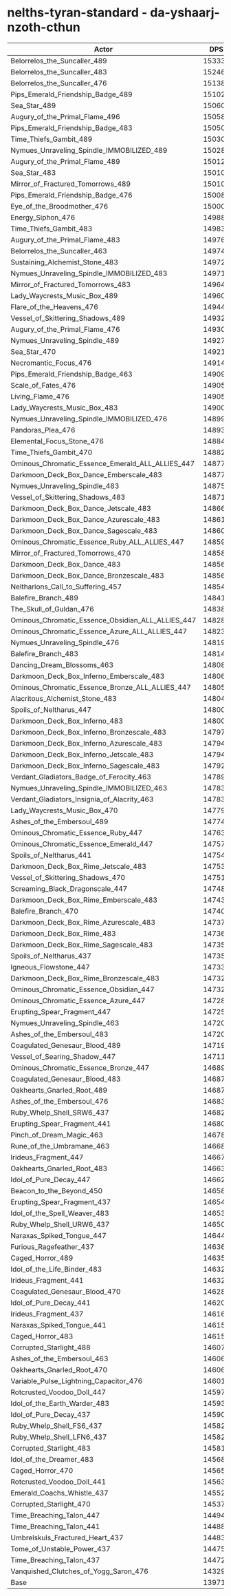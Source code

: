# nelths-tyran-standard - da-yshaarj-nzoth-cthun
| Actor | DPS | Increase |
|---|:---:|:---:|
|Belorrelos_the_Suncaller_489|153338|9.75%|
|Belorrelos_the_Suncaller_483|152463|9.13%|
|Belorrelos_the_Suncaller_476|151389|8.36%|
|Pips_Emerald_Friendship_Badge_489|151023|8.10%|
|Sea_Star_489|150603|7.79%|
|Augury_of_the_Primal_Flame_496|150588|7.78%|
|Pips_Emerald_Friendship_Badge_483|150507|7.73%|
|Time_Thiefs_Gambit_489|150309|7.58%|
|Nymues_Unraveling_Spindle_IMMOBILIZED_489|150282|7.57%|
|Augury_of_the_Primal_Flame_489|150127|7.45%|
|Sea_Star_483|150108|7.44%|
|Mirror_of_Fractured_Tomorrows_489|150100|7.43%|
|Pips_Emerald_Friendship_Badge_476|150086|7.42%|
|Eye_of_the_Broodmother_476|150001|7.36%|
|Energy_Siphon_476|149882|7.28%|
|Time_Thiefs_Gambit_483|149838|7.25%|
|Augury_of_the_Primal_Flame_483|149766|7.20%|
|Belorrelos_the_Suncaller_463|149742|7.18%|
|Sustaining_Alchemist_Stone_483|149723|7.16%|
|Nymues_Unraveling_Spindle_IMMOBILIZED_483|149714|7.16%|
|Mirror_of_Fractured_Tomorrows_483|149648|7.11%|
|Lady_Waycrests_Music_Box_489|149609|7.08%|
|Flare_of_the_Heavens_476|149447|6.97%|
|Vessel_of_Skittering_Shadows_489|149328|6.88%|
|Augury_of_the_Primal_Flame_476|149305|6.87%|
|Nymues_Unraveling_Spindle_489|149273|6.84%|
|Sea_Star_470|149211|6.80%|
|Necromantic_Focus_476|149140|6.75%|
|Pips_Emerald_Friendship_Badge_463|149099|6.72%|
|Scale_of_Fates_476|149059|6.69%|
|Living_Flame_476|149053|6.69%|
|Lady_Waycrests_Music_Box_483|149009|6.65%|
|Nymues_Unraveling_Spindle_IMMOBILIZED_476|148992|6.64%|
|Pandoras_Plea_476|148936|6.60%|
|Elemental_Focus_Stone_476|148847|6.54%|
|Time_Thiefs_Gambit_470|148826|6.52%|
|Ominous_Chromatic_Essence_Emerald_ALL_ALLIES_447|148773|6.48%|
|Darkmoon_Deck_Box_Dance_Emberscale_483|148772|6.48%|
|Nymues_Unraveling_Spindle_483|148757|6.47%|
|Vessel_of_Skittering_Shadows_483|148713|6.44%|
|Darkmoon_Deck_Box_Dance_Jetscale_483|148663|6.41%|
|Darkmoon_Deck_Box_Dance_Azurescale_483|148611|6.37%|
|Darkmoon_Deck_Box_Dance_Sagescale_483|148605|6.36%|
|Ominous_Chromatic_Essence_Ruby_ALL_ALLIES_447|148591|6.35%|
|Mirror_of_Fractured_Tomorrows_470|148581|6.35%|
|Darkmoon_Deck_Box_Dance_483|148569|6.34%|
|Darkmoon_Deck_Box_Dance_Bronzescale_483|148562|6.33%|
|Neltharions_Call_to_Suffering_457|148549|6.32%|
|Balefire_Branch_489|148410|6.23%|
|The_Skull_of_Guldan_476|148383|6.21%|
|Ominous_Chromatic_Essence_Obsidian_ALL_ALLIES_447|148280|6.13%|
|Ominous_Chromatic_Essence_Azure_ALL_ALLIES_447|148232|6.10%|
|Nymues_Unraveling_Spindle_476|148193|6.07%|
|Balefire_Branch_483|148140|6.03%|
|Dancing_Dream_Blossoms_463|148084|5.99%|
|Darkmoon_Deck_Box_Inferno_Emberscale_483|148063|5.98%|
|Ominous_Chromatic_Essence_Bronze_ALL_ALLIES_447|148056|5.97%|
|Alacritous_Alchemist_Stone_483|148047|5.97%|
|Spoils_of_Neltharus_447|148008|5.94%|
|Darkmoon_Deck_Box_Inferno_483|148007|5.94%|
|Darkmoon_Deck_Box_Inferno_Bronzescale_483|147978|5.92%|
|Darkmoon_Deck_Box_Inferno_Azurescale_483|147946|5.89%|
|Darkmoon_Deck_Box_Inferno_Jetscale_483|147943|5.89%|
|Darkmoon_Deck_Box_Inferno_Sagescale_483|147926|5.88%|
|Verdant_Gladiators_Badge_of_Ferocity_463|147897|5.86%|
|Nymues_Unraveling_Spindle_IMMOBILIZED_463|147836|5.81%|
|Verdant_Gladiators_Insignia_of_Alacrity_463|147830|5.81%|
|Lady_Waycrests_Music_Box_470|147795|5.78%|
|Ashes_of_the_Embersoul_489|147745|5.75%|
|Ominous_Chromatic_Essence_Ruby_447|147639|5.67%|
|Ominous_Chromatic_Essence_Emerald_447|147574|5.63%|
|Spoils_of_Neltharus_441|147549|5.61%|
|Darkmoon_Deck_Box_Rime_Jetscale_483|147539|5.60%|
|Vessel_of_Skittering_Shadows_470|147518|5.59%|
|Screaming_Black_Dragonscale_447|147485|5.56%|
|Darkmoon_Deck_Box_Rime_Emberscale_483|147433|5.53%|
|Balefire_Branch_470|147403|5.50%|
|Darkmoon_Deck_Box_Rime_Azurescale_483|147371|5.48%|
|Darkmoon_Deck_Box_Rime_483|147366|5.48%|
|Darkmoon_Deck_Box_Rime_Sagescale_483|147352|5.47%|
|Spoils_of_Neltharus_437|147350|5.47%|
|Igneous_Flowstone_447|147333|5.45%|
|Darkmoon_Deck_Box_Rime_Bronzescale_483|147325|5.45%|
|Ominous_Chromatic_Essence_Obsidian_447|147321|5.45%|
|Ominous_Chromatic_Essence_Azure_447|147289|5.42%|
|Erupting_Spear_Fragment_447|147254|5.40%|
|Nymues_Unraveling_Spindle_463|147206|5.36%|
|Ashes_of_the_Embersoul_483|147202|5.36%|
|Coagulated_Genesaur_Blood_489|147190|5.35%|
|Vessel_of_Searing_Shadow_447|147112|5.30%|
|Ominous_Chromatic_Essence_Bronze_447|146897|5.14%|
|Coagulated_Genesaur_Blood_483|146873|5.13%|
|Oakhearts_Gnarled_Root_489|146873|5.13%|
|Ashes_of_the_Embersoul_476|146838|5.10%|
|Ruby_Whelp_Shell_SRW6_437|146825|5.09%|
|Erupting_Spear_Fragment_441|146807|5.08%|
|Pinch_of_Dream_Magic_463|146789|5.06%|
|Rune_of_the_Umbramane_463|146687|4.99%|
|Irideus_Fragment_447|146678|4.99%|
|Oakhearts_Gnarled_Root_483|146636|4.96%|
|Idol_of_Pure_Decay_447|146621|4.94%|
|Beacon_to_the_Beyond_450|146581|4.92%|
|Erupting_Spear_Fragment_437|146546|4.89%|
|Idol_of_the_Spell_Weaver_483|146534|4.88%|
|Ruby_Whelp_Shell_URW6_437|146502|4.86%|
|Naraxas_Spiked_Tongue_447|146441|4.82%|
|Furious_Ragefeather_437|146364|4.76%|
|Caged_Horror_489|146355|4.75%|
|Idol_of_the_Life_Binder_483|146322|4.73%|
|Irideus_Fragment_441|146320|4.73%|
|Coagulated_Genesaur_Blood_470|146283|4.70%|
|Idol_of_Pure_Decay_441|146202|4.64%|
|Irideus_Fragment_437|146163|4.62%|
|Naraxas_Spiked_Tongue_441|146159|4.61%|
|Caged_Horror_483|146153|4.61%|
|Corrupted_Starlight_488|146071|4.55%|
|Ashes_of_the_Embersoul_463|146067|4.55%|
|Oakhearts_Gnarled_Root_470|146060|4.54%|
|Variable_Pulse_Lightning_Capacitor_476|146013|4.51%|
|Rotcrusted_Voodoo_Doll_447|145970|4.48%|
|Idol_of_the_Earth_Warder_483|145939|4.46%|
|Idol_of_Pure_Decay_437|145903|4.43%|
|Ruby_Whelp_Shell_FS6_437|145827|4.38%|
|Ruby_Whelp_Shell_LFN6_437|145825|4.37%|
|Corrupted_Starlight_483|145817|4.37%|
|Idol_of_the_Dreamer_483|145686|4.28%|
|Caged_Horror_470|145658|4.26%|
|Rotcrusted_Voodoo_Doll_441|145635|4.24%|
|Emerald_Coachs_Whistle_437|145528|4.16%|
|Corrupted_Starlight_470|145370|4.05%|
|Time_Breaching_Talon_447|144944|3.74%|
|Time_Breaching_Talon_441|144889|3.70%|
|Umbrelskuls_Fractured_Heart_437|144831|3.66%|
|Tome_of_Unstable_Power_437|144751|3.61%|
|Time_Breaching_Talon_437|144729|3.59%|
|Vanquished_Clutches_of_Yogg_Saron_476|143292|2.56%|
|Base|139713|0.00%|
